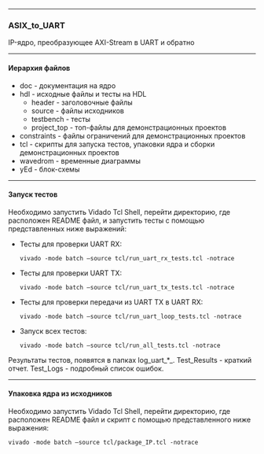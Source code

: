 ------

### ASIX_to_UART

IP-ядро, преобразующее AXI-Stream в UART и обратно

------

#### Иерархия файлов

- doc - документация на ядро
- hdl - исходные файлы и тесты на HDL
  - header - заголовочные файлы
  - source - файлы исходников
  - testbench - тесты
  - project_top - топ-файлы для демонстрационных проектов
- constraints - файлы ограничений для демонстрационных проектов
- tcl - скрипты для запуска тестов, упаковки ядра и сборки демонстрационных проектов
- wavedrom - временные диаграммы
- yEd - блок-схемы

------

#### Запуск тестов

Необходимо запустить Vidado Tcl Shell, перейти директорию, где расположен README файл, и запустить тесты с помощью представленных ниже выражений:

- Тесты для проверки UART RX: 

  ```
  vivado -mode batch –source tcl/run_uart_rx_tests.tcl -notrace
  ```

- Тесты для проверки UART TX: 

  ```
  vivado -mode batch –source tcl/run_uart_tx_tests.tcl -notrace
  ```


- Тесты для проверки передачи из UART TX в UART RX: 

  ```
  vivado -mode batch –source tcl/run_uart_loop_tests.tcl -notrace
  ```


- Запуск всех тестов: 


    ```
  vivado -mode batch –source tcl/run_all_tests.tcl -notrace
    ```

Результаты тестов, появятся в папках log_uart_*_.  Test_Results - краткий отчет. Test_Logs - подробный список ошибок.

------

#### Упаковка ядра из исходников

Необходимо запустить Vidado Tcl Shell, перейти директорию, где расположен README файл и скрипт с помощью представленного ниже выражения:

```
vivado -mode batch –source tcl/package_IP.tcl -notrace
```

